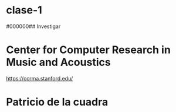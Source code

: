 # clase-1

#000000## Investigar

# Center for Computer Research in Music and Acoustics
https://ccrma.stanford.edu/

# Patricio de la cuadra
